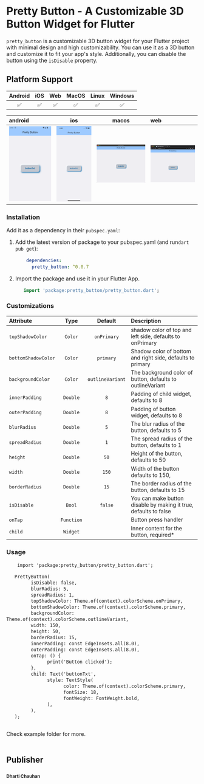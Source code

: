# Pretty Button - A Customizable 3D Button Widget for Flutter

`pretty_button` is a customizable 3D button widget for your Flutter project with minimal design and
high customizability. You can use it as a 3D button and customize it to fit your app's style.
Additionally, you can disable the button using the `isDisable` property.

## Platform Support

| Android | iOS | Web | MacOS | Linux | Windows |
| :-----: | :-: | :---: | :-----: | :-: | :---: |
| &#9989; | &#9989; | &#9989; | &#9989; | &#9989; | &#9989; |

| <b>android</b>                                                                                                                                                                                                                          |                                                                                                              <b>ios</b>                                                                                                              |                                                                                                           <b>macos</b>                                                                                                            | <b>web</b>                                                                                                                                                                                                                  |
|:----------------------------------------------------------------------------------------------------------------------------------------------------------------------------------------------------------------------------------------|:------------------------------------------------------------------------------------------------------------------------------------------------------------------------------------------------------------------------------------:|:---------------------------------------------------------------------------------------------------------------------------------------------------------------------------------------------------------------------------------:|:----------------------------------------------------------------------------------------------------------------------------------------------------------------------------------------------------------------------------|
| <a href="https://raw.githubusercontent.com/Dharti1623/prettyButtons/main/screenshots/android.png"><img src="https://raw.githubusercontent.com/Dharti1623/prettyButtons/main/screenshots/android.png" width="200px;" alt="android"/></a> | <a href="https://raw.githubusercontent.com/Dharti1623/prettyButtons/main/screenshots/iphone.png"><img src="https://raw.githubusercontent.com/Dharti1623/prettyButtons/main/screenshots/iphone.png" width="200px;" alt="iphone"/></a> | <a href="https://raw.githubusercontent.com/Dharti1623/prettyButtons/main/screenshots/macOs.png"><img src="https://raw.githubusercontent.com/Dharti1623/prettyButtons/main/screenshots/macOs.png" width="250px;" alt="macos"/></a> | <a href="https://raw.githubusercontent.com/Dharti1623/prettyButtons/main/screenshots/web.png"><img src="https://raw.githubusercontent.com/Dharti1623/prettyButtons/main/screenshots/web.png" width="250px;" alt="web"/></a> |



### Installation

Add it as a dependency in their `pubspec.yaml`:

1. Add the latest version of package to your pubspec.yaml (and run`dart pub get`):
    ```yaml
        dependencies:
          pretty_button: ^0.0.7
    ```

2. Import the package and use it in your Flutter App.
    ```dart
       import 'package:pretty_button/pretty_button.dart';
    ```

### Customizations

| <b>Attribute</b>    | <b>Type</b> |  <b>Default</b>  | <b>Description</b>                                               |
|:--------------------|:-----------:|:----------------:|:-----------------------------------------------------------------|
| `topShadowColor`    |   `Color`   |   `onPrimary`    | shadow color of top and left side, defaults to onPrimary         |
| `bottomShadowColor` |   `Color`   |    `primary`     | Shadow color of bottom and right side, defaults to primary       |
| `backgroundColor`   |   `Color`   | `outlineVariant` | The background color of button, defaults to outlineVariant       |
| `innerPadding`      |  `Double`   |       `8`        | Padding of child widget, defaults to 8                           |
| `outerPadding`      |  `Double`   |       `8`        | Padding of button widget, defaults to 8                          |
| `blurRadius`        |  `Double`   |       `5`        | The blur radius of the button, defaults to 5                     |
| `spreadRadius`      |  `Double`   |       `1`        | The spread radius of the button, defaults to 1                   |
| `height`            |  `Double`   |       `50`       | Height of the button, defaults to 50                             |
| `width`             |  `Double`   |      `150`       | Width of the button defaults to 150,                             |
| `borderRadius`      |  `Double`   |       `15`       | The border radius of the button, defaults to 15                  |
| `isDisable`         |   `Bool`    |     `false`      | You can make button disable by making it true, defaults to false |
| `onTap`             | `Function`  |                  | Button press handler                                             |
| `child`             |  `Widget`   |                  | Inner content for the button, required*                          |


### Usage

```flutter
    import 'package:pretty_button/pretty_button.dart';
```

```
   PrettyButton(
         isDisable: false,
         blurRadius: 5,
         spreadRadius: 1,
         topShadowColor: Theme.of(context).colorScheme.onPrimary,
         bottomShadowColor: Theme.of(context).colorScheme.primary,
         backgroundColor: Theme.of(context).colorScheme.outlineVariant,
         width: 150,
         height: 50,
         borderRadius: 15,
         innerPadding: const EdgeInsets.all(8.0),
         outerPadding: const EdgeInsets.all(8.0),
         onTap: () {
               print('Button clicked');
         },
         child: Text('buttonTxt',
               style: TextStyle(
                     color: Theme.of(context).colorScheme.primary,
                     fontSize: 18,
                     fontWeight: FontWeight.bold,
               ),
         ),
   );
    
```

Check example folder for more.
</br></br>

## Publisher

<a href="https://www.linkedin.com/in/dhartichauhan"><sub><b>Dharti Chauhan </b></sub></a>
